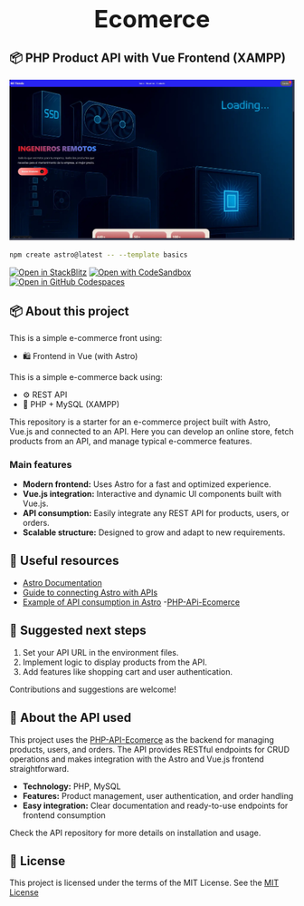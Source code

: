 <div align="center">
    <h1 style="font-size: 3em; font-weight: bold; margin: 20px 0;">Ecomerce</h1>
</div>

## 📦 PHP Product API with Vue Frontend (XAMPP)
![banner](https://raw.githubusercontent.com/ninhoProgrammer/ecommer/refs/heads/master/public/EcommercePromo.webp)



```sh
npm create astro@latest -- --template basics
```

[![Open in StackBlitz](https://developer.stackblitz.com/img/open_in_stackblitz.svg)](https://stackblitz.com/github/withastro/astro/tree/latest/examples/basics)
[![Open with CodeSandbox](https://assets.codesandbox.io/github/button-edit-lime.svg)](https://codesandbox.io/p/sandbox/github/withastro/astro/tree/latest/examples/basics)
[![Open in GitHub Codespaces](https://github.com/codespaces/badge.svg)](https://codespaces.new/withastro/astro?devcontainer_path=.devcontainer/basics/devcontainer.json)


## 📦 About this project
This is a simple e-commerce front using:
- 🛍️ Frontend in Vue (with Astro)

This is a simple e-commerce back using:
- ⚙️ REST API
- 🐘 PHP + MySQL (XAMPP)

This repository is a starter for an e-commerce project built with Astro, Vue.js and connected to an API. Here you can develop an online store, fetch products from an API, and manage typical e-commerce features.

### Main features

- **Modern frontend:** Uses Astro for a fast and optimized experience.
- **Vue.js integration:** Interactive and dynamic UI components built with Vue.js.
- **API consumption:** Easily integrate any REST API for products, users, or orders.
- **Scalable structure:** Designed to grow and adapt to new requirements.

## 🔗 Useful resources

- [Astro Documentation](https://docs.astro.build)
- [Guide to connecting Astro with APIs](https://docs.astro.build/en/guides/integrations-guide/)
- [Example of API consumption in Astro](https://docs.astro.build/en/guides/data-fetching/)
-[PHP-APi-Ecomerce](https://github.com/ninhoProgrammer/php-api-ecommerce)

## 🚩 Suggested next steps

1. Set your API URL in the environment files.
2. Implement logic to display products from the API.
3. Add features like shopping cart and user authentication.

Contributions and suggestions are welcome!

## 🛒 About the API used

This project uses the [PHP-API-Ecomerce](https://github.com/ninhoProgrammer/php-api-ecommerce) as the backend for managing products, users, and orders. The API provides RESTful endpoints for CRUD operations and makes integration with the Astro and Vue.js frontend straightforward.

- **Technology:** PHP, MySQL
- **Features:** Product management, user authentication, and order handling
- **Easy integration:** Clear documentation and ready-to-use endpoints for frontend consumption

Check the API repository for more details on installation and usage.

## 📝 License

This project is licensed under the terms of the MIT License. See the [MIT License](LICENSE)
